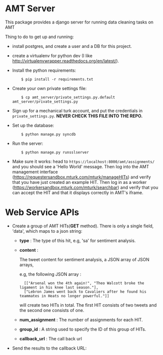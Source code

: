 AMT Server
==========

This package provides a django server for running data cleaning tasks on AMT

Thing to do to get up and running:

* install postgres, and create a user and a DB for this project.

* create a virtualenv for python dev (I like
  http://virtualenvwrapper.readthedocs.org/en/latest/).

* Install the python requirements:

          $ pip install -r requirements.txt

* Create your own private settings file:

          $ cp amt_server/private_settings.py.default amt_server/private_settings.py

* Sign up for a mechanical turk account, and put the credentials in
  `private_settings.py`. **NEVER CHECK THIS FILE INTO THE REPO.**

* Set up the database:

          $ python manage.py syncdb

* Run the server:

          $ python manage.py runsslserver

* Make sure it works: head to `https://localhost:8000/amt/assignments/` and you should
  see a 'Hello World' message. Then log into the AMT management interface
  (https://requestersandbox.mturk.com/mturk/manageHITs) and verify that you have
  just created an example HIT. Then log in as a worker
  (https://workersandbox.mturk.com/mturk/searchbar) and verify that you can
  accept the HIT and that it displays correctly in AMT's iframe.

Web Service APIs
=============
* Create a group of AMT HITs(**GET** method). There is only a single field, 'data', which maps to a json string:

	- **type** : The type of this hit, e.g, 'sa' for sentiment analysis.
	
	- **content** :

		The tweet content for sentiment analysis, a JSON array of JSON arrays, 
		
		e.g, the following JSON array :
		
			[["Arsenal won the 4th again!", "Theo Walcott broke the ligament in his knee last season."], 
			["Lebron James went back to Cavaliers after he found his teammates in Heats no longer powerful."]]
			
		will create two HITs in total. The first HIT consists of two tweets and the second one consists of one.
		

	- **num_assignment** : The number of assignments for each HIT.
	
	- **group_id** : A string used to specify the ID of this group of HITs.

	- **callback_url** : The call back url

* Send the results to the callback URL: